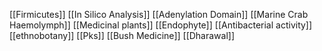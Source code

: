 [[Firmicutes]]
[[In Silico Analysis]]
[[Adenylation Domain]]
[[Marine Crab Haemolymph]]
[[Medicinal plants]]
[[Endophyte]]
[[Antibacterial activity]]
[[ethnobotany]]
[[Pks]]
[[Bush Medicine]]
[[Dharawal]]
